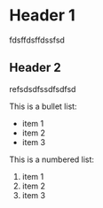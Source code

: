# Header 1

fdsffdsffdssfsd 

## Header 2

refsdsdfssdfsdfsd

This is a bullet list:
- item 1
- item 2
- item 3

This is a numbered list:
1. item 1
2. item 2
3. item 3
